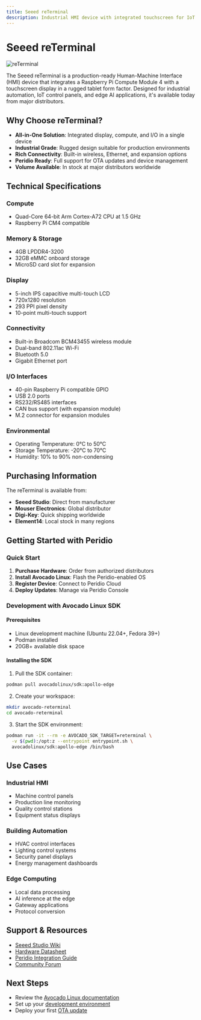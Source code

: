```yaml
---
title: Seeed reTerminal
description: Industrial HMI device with integrated touchscreen for IoT applications
---
```


# Seeed reTerminal

![reTerminal](/img/reterminal.jpg)

The Seeed reTerminal is a production-ready Human-Machine Interface (HMI) device that integrates a Raspberry Pi Compute Module 4 with a touchscreen display in a rugged tablet form factor. Designed for industrial automation, IoT control panels, and edge AI applications, it's available today from major distributors.

## Why Choose reTerminal?

- **All-in-One Solution**: Integrated display, compute, and I/O in a single device
- **Industrial Grade**: Rugged design suitable for production environments
- **Rich Connectivity**: Built-in wireless, Ethernet, and expansion options
- **Peridio Ready**: Full support for OTA updates and device management
- **Volume Available**: In stock at major distributors worldwide

## Technical Specifications

### Compute

- Quad-Core 64-bit Arm Cortex-A72 CPU at 1.5 GHz
- Raspberry Pi CM4 compatible

### Memory & Storage

- 4GB LPDDR4-3200
- 32GB eMMC onboard storage
- MicroSD card slot for expansion

### Display

- 5-inch IPS capacitive multi-touch LCD
- 720x1280 resolution
- 293 PPI pixel density
- 10-point multi-touch support

### Connectivity

- Built-in Broadcom BCM43455 wireless module
- Dual-band 802.11ac Wi-Fi
- Bluetooth 5.0
- Gigabit Ethernet port

### I/O Interfaces

- 40-pin Raspberry Pi compatible GPIO
- USB 2.0 ports
- RS232/RS485 interfaces
- CAN bus support (with expansion module)
- M.2 connector for expansion modules

### Environmental

- Operating Temperature: 0°C to 50°C
- Storage Temperature: -20°C to 70°C
- Humidity: 10% to 90% non-condensing

## Purchasing Information

The reTerminal is available from:

- **Seeed Studio**: Direct from manufacturer
- **Mouser Electronics**: Global distributor
- **Digi-Key**: Quick shipping worldwide
- **Element14**: Local stock in many regions

## Getting Started with Peridio

### Quick Start

1. **Purchase Hardware**: Order from authorized distributors
2. **Install Avocado Linux**: Flash the Peridio-enabled OS
3. **Register Device**: Connect to Peridio Cloud
4. **Deploy Updates**: Manage via Peridio Console

### Development with Avocado Linux SDK

#### Prerequisites

- Linux development machine (Ubuntu 22.04+, Fedora 39+)
- Podman installed
- 20GB+ available disk space

#### Installing the SDK

1. Pull the SDK container:

```bash
podman pull avocadolinux/sdk:apollo-edge
```

2. Create your workspace:

```bash
mkdir avocado-reterminal
cd avocado-reterminal
```

3. Start the SDK environment:

```bash
podman run -it --rm -e AVOCADO_SDK_TARGET=reterminal \
  -v $(pwd):/opt:z --entrypoint entrypoint.sh \
  avocadolinux/sdk:apollo-edge /bin/bash
```

## Use Cases

### Industrial HMI

- Machine control panels
- Production line monitoring
- Quality control stations
- Equipment status displays

### Building Automation

- HVAC control interfaces
- Lighting control systems
- Security panel displays
- Energy management dashboards

### Edge Computing

- Local data processing
- AI inference at the edge
- Gateway applications
- Protocol conversion

## Support & Resources

- [Seeed Studio Wiki](https://wiki.seeedstudio.com/reTerminal/)
- [Hardware Datasheet](https://files.seeedstudio.com/wiki/ReTerminal/reTerminal.pdf)
- [Peridio Integration Guide](/dev-center/avocado-linux/getting-started)
- [Community Forum](https://forum.seeedstudio.com/)

## Next Steps

- Review the [Avocado Linux documentation](/dev-center/avocado-linux/introduction)
- Set up your [development environment](/dev-center/avocado-linux/development-environment)
- Deploy your first [OTA update](/dev-center/getting-started/first-ota-update)

